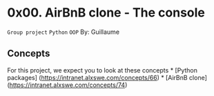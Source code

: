 # 0x00. AirBnB clone - The console
<code>Group project</code> <code>Python</code> <code>OOP</code>
 By: Guillaume

## Concepts

For this project, we expect you to look at these concepts
	* [Python packages] (https://intranet.alxswe.com/concepts/66)
	* [AirBnB clone] (https://intranet.alxswe.com/concepts/74)
